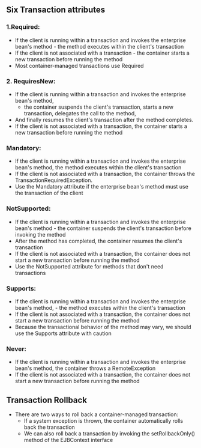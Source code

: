 ##	Six Transaction attributes


###	1.Required:
	
-	 If the client is running within a transaction and invokes the enterprise bean's method
	-	 the method executes within the client's transaction
-	 If the client is not associated with a transaction
	-	 the container starts a new transaction before running the method
-	Most container-managed transactions use Required		

###	2.	RequiresNew: 

-	If the client is running within a transaction and invokes the enterprise bean's method,
	-	the container suspends the client's transaction, starts a new transaction, delegates the call to the method, 
-	And finally resumes the client's transaction after the method completes. 
-	If the client is not associated with a transaction, the container starts a new transaction before running the method


###	Mandatory:

-	If the client is running within a transaction and invokes the enterprise bean's method, the method executes within the client's transaction
-	If the client is not associated with a transaction, the container throws the TransactionRequiredException.
-	Use the Mandatory attribute if the enterprise bean's method must use the transaction of the client


###	NotSupported:

-	 If the client is running within a transaction and invokes the enterprise bean's method
	-	the container suspends the client's transaction before invoking the method
-	After the method has completed, the container resumes the client's transaction
-	If the client is not associated with a transaction, the container does not start a new transaction before running the method
- 	Use the NotSupported attribute for methods that don't need transactions


###	Supports:

-	 If the client is running within a transaction and invokes the enterprise bean's method, 
	-	the method executes within the client's transaction
-	If the client is not associated with a transaction, the container does not start a new transaction before running the method
-	Because the transactional behavior of the method may vary, we should use the Supports attribute with caution


###	Never:

-	If the client is running within a transaction and invokes the enterprise bean's method, the container throws a RemoteException
-	If the client is not associated with a transaction, the container does not start a new transaction before running the method


##	Transaction Rollback

-	There are two ways to roll back a container-managed transaction:
	-	If a system exception is thrown, the container automatically rolls back the transaction
	-	We	can also roll back a transaction by invoking the setRollbackOnly() method of the EJBContext interface
